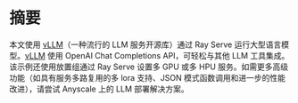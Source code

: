 # 摘要

本文使用 [vLLM][vLLM]（一种流行的 LLM 服务开源库）通过 Ray Serve 运行大型语言模型。[vLLM][vLLM] 使用 OpenAI Chat Completions API，可轻松与其他 LLM 工具集成。该示例还使用放置组通过 Ray Serve 设置多 GPU 或多 HPU 服务。如需更多高级功能（如具有服务多路复用的多 lora 支持、JSON 模式函数调用和进一步的性能改进），请尝试 Anyscale 上的 LLM 部署解决方案。







[vLLM]:https://github.com/vllm-project/vllm







